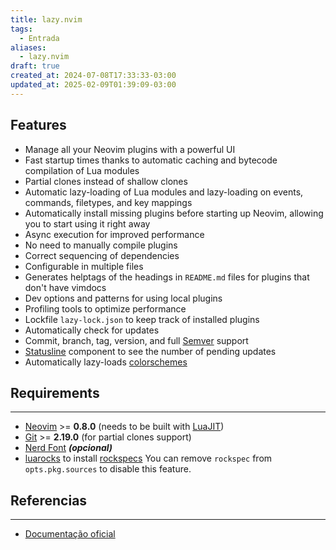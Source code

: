 ```yaml
---
title: lazy.nvim
tags:
  - Entrada
aliases:
  - lazy.nvim
draft: true
created_at: 2024-07-08T17:33:33-03:00
updated_at: 2025-02-09T01:39:09-03:00
---
```

## Features

- Manage all your Neovim plugins with a powerful UI
- Fast startup times thanks to automatic caching and bytecode compilation of Lua modules
- Partial clones instead of shallow clones
- Automatic lazy-loading of Lua modules and lazy-loading on events, commands, filetypes, and key mappings
- Automatically install missing plugins before starting up Neovim, allowing you to start using it right away
- Async execution for improved performance
- No need to manually compile plugins
- Correct sequencing of dependencies
- Configurable in multiple files
- Generates helptags of the headings in `README.md` files for plugins that don't have vimdocs
- Dev options and patterns for using local plugins
- Profiling tools to optimize performance
- Lockfile `lazy-lock.json` to keep track of installed plugins
- Automatically check for updates
- Commit, branch, tag, version, and full [Semver](https://devhints.io/semver) support
- [Statusline](../../../../entrada/2024/08/06/Statusline.md) component to see the number of pending updates
- Automatically lazy-loads [colorschemes](../../../../entrada/2024/08/06/colorschemes.md)

## Requirements
---
- [Neovim](Neovim.md) >= **0.8.0** (needs to be built with [LuaJIT](LuaJIT.md))
- [Git](Git.md) >= **2.19.0** (for partial clones support)
- [Nerd Font](Fonte_Nerd_Font.md) **_(opcional)_**
- [luarocks](luarocks.md) to install [rockspecs](../../../../entrada/2024/08/06/rockspecs.md)
  You can remove `rockspec` from `opts.pkg.sources` to disable this feature.

## Referencias
---
- [Documentação oficial](https://lazy.folke.io/)